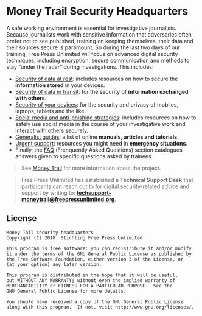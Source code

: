 # Money Trail Security Headquarters

A safe working environment is essential for investigative journalists. Because journalists work with sensitive information that adversaries often prefer not to see published, training on keeping themselves, their data and their sources secure is paramount. So during the last two days of our training, Free Press Unlimited will focus on advanced digital security techniques, including encryption, secure communication and methods to stay “under the radar” during investigations. This includes:

- [Security of data at rest](https://security.money-trail.org/data-at-rest): includes resources on how to secure the **information stored** in your devices.
- [Security of data in transit](https://security.money-trail.org/data-in-transit): for the security of **information exchanged with others**.
- [Security of your devices](https://security.money-trail.org/mobile-devices): for the security and privacy of mobiles, laptops, tablets and the like.
- [Social media and anti-phishing strategies](https://security.money-trail.org/social-media): includes resources on how to safely use social media in the course of your investigative work and interact with others securely.
- [Generalist guides](https://security.money-trail.org/guides): a list of online **manuals, articles and tutorials**.
- [Urgent support](https://security.money-trail.org/emergency-support): resources you might need in **emergency situations**.
- Finally, the [FAQ](https://security.money-trail.org/faq) (Frenquently Asked Questions) section catalogues answers given to specific questions asked by trainees.

> See [Money Trail](https://www.money-trail.org) for more information about the project.

> Free Press Unlimited has established a **Technical Support Desk** that participants can reach out to for digital security-related advice and support by writing to: **techsupport-moneytrail@freepressunlimited.org**.

## License

    Money Tail security headquarters
    Copyright (C) 2018  Stichting Free Press Unlimited

    This program is free software: you can redistribute it and/or modify
    it under the terms of the GNU General Public License as published by
    the Free Software Foundation, either version 3 of the License, or
    (at your option) any later version.

    This program is distributed in the hope that it will be useful,
    but WITHOUT ANY WARRANTY; without even the implied warranty of
    MERCHANTABILITY or FITNESS FOR A PARTICULAR PURPOSE.  See the
    GNU General Public License for more details.

    You should have received a copy of the GNU General Public License
    along with this program.  If not, visit http://www.gnu.org/licenses/.
